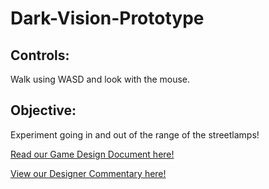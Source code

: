 # Dark-Vision-Prototype


## Controls:
Walk using WASD and look with the mouse. 

## Objective:
Experiment going in and out of the range of the streetlamps!

[Read our Game Design Document here!](https://github.com/owenhaedrich/Dark-Vision-Prototype/blob/main/DesignDocument.md)

[View our Designer Commentary here!](https://youtu.be/eHuNHbtXdRA)

